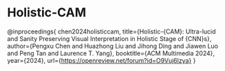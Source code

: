 # Holistic-CAM

@inproceedings{
chen2024holisticcam,
title={Holistic-{CAM}: Ultra-lucid and Sanity Preserving Visual Interpretation in Holistic Stage of {CNN}s},
author={Pengxu Chen and Huazhong Liu and Jihong Ding and Jiawen Luo and Peng Tan and Laurence T. Yang},
booktitle={ACM Multimedia 2024},
year={2024},
url={https://openreview.net/forum?id=O9Vuj6lzya}
}
